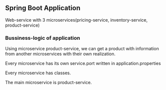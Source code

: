 ## Spring Boot Application

Web-service with 3 microservices(pricing-service, inventory-service, product-service)

### Bussiness-logic of application
Using microservice product-service, we can get a product with information from another microservices with their own realization.

Every microservice has its own service.port written in application.properties

Every microservice has classes.

The main microservice is product-service.
